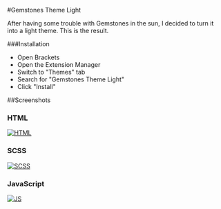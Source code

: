 #Gemstones Theme Light

After having some trouble with Gemstones in the sun, I decided to turn it into a light theme.
This is the result.

###Installation
* Open Brackets
* Open the Extension Manager
* Switch to "Themes" tab
* Search for "Gemstones Theme Light"
* Click "Install"

##Screenshots

### HTML
[![HTML](https://raw.githubusercontent.com/mynimi/gemstones-light-brackets-theme/master/screenshots/html.png)](https://raw.githubusercontent.com/mynimi/gemstones-light-brackets-theme/master/screenshots/html.png)
### SCSS
[![SCSS](https://raw.githubusercontent.com/mynimi/gemstones-light-brackets-theme/master/screenshots/scss.png)](https://raw.githubusercontent.com/mynimi/gemstones-light-brackets-theme/master/screenshots/scss.png)
### JavaScript
[![JS](https://raw.githubusercontent.com/mynimi/gemstones-light-brackets-theme/master/screenshots/js.png)](https://raw.githubusercontent.com/mynimi/gemstones-light-brackets-theme/master/screenshots/js.png)
